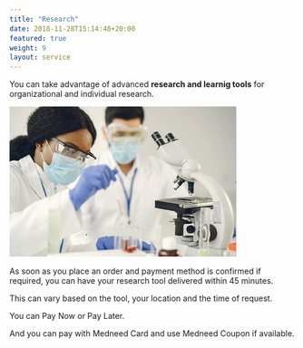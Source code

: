 ```yaml
---
title: "Research"
date: 2018-11-28T15:14:48+20:00 
featured: true
weight: 9
layout: service
---
```


You can take advantage of advanced **research and learnig tools** for organizational and individual research.

![Research Tools](/images/illustrations/research.jpg)

As soon as you place an order and payment method is confirmed if required, you can have your research tool delivered within 45 minutes. 

This can vary based on the tool, your location and the time of request.

You can Pay Now or Pay Later.

And you can pay with Medneed Card and use Medneed Coupon if available.




